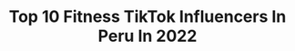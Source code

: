 ---
title: Top 10 Fitness TikTok Influencers In Peru In 2022
description: >-
  Find top fitness TikTok influencers in Peru in 2022. Most popular hashtags: #fitness #parati #viral #fyp.
platform: TikTok
hits: 24
text_top: Identify the top-rated TikTok profiles on inBeat.
text_bottom: inBeat has 24 TikTok influencers like this in Peru for you to collaborate.
profiles:
  - username: "magallerena"
    fullname: >-
      Magali Llerena Poma
    bio: >-
      casada 2 hijos que le encanta el gym y la vida fitness 😊💪👮‍♀️
    location: "Peru"
    followers: 18100
    engagement: 766
    commentsToLikes: 0.092874
    id: ckc86hh105hpb0j235yw5g74k
    verified: false
    hashtags: "#workout, #rutinasencasa, #fyp, #viral"
  - username: "yajayrachacon"
    fullname: >-
      Yajayra Chacon
    bio: >-
      Ingeniera de Sistemas 🎓 Fitness Life 🍏 Fierrera🔩
    location: "Peru"
    followers: 4945
    engagement: 117
    commentsToLikes: 0.021454
    id: ck9eokyf0oxr50j787hgebn8p
    verified: false
    hashtags: "#diadelosenamorados, #morph, #superaci, #vamospormas"
  - username: "mlozaperu"
    fullname: >-
      Melissa Loza Vigil
    bio: >-
      MODELO FITNESS Mamá de Flavia👧y Erika👶 INSTAGRAM: @mlozaperu
    location: "Peru"
    followers: 76900
    engagement: 232
    commentsToLikes: 0.012282
    id: ck9ng9j8wf2d20j78jnct2v7b
    verified: false
    hashtags: "#postparto, #mamafit, #yomequedoencasa, #yoentrenoencasa"
  - username: "tonybarrantesfit"
    fullname: >-
      😎Tony Barrantes 💪
    bio: >-
      💪🔥cuerpo Fitness 🏋️‍♂️ 😊😎 Divertido,Amigable y muy Sexy 😜
    location: "Peru"
    followers: 21707
    engagement: 476
    commentsToLikes: 0.032572
    id: ck9ej9vt41pln0j78vnm8l9gy
    verified: false
    hashtags: "#parati, #xyzbca, #1000razones, #foryou"
  - username: "anggelo_raicovi"
    fullname: >-
      anggelo_raicovi
    bio: >-
      IG: @anggelo_raicovi
    location: "Peru"
    followers: 82200
    engagement: 870
    commentsToLikes: 0.040499
    id: ckbqulj8lezfw0j23zri83f0r
    verified: false
    hashtags: "#peru, #cuerpofitness, #comidatiktok, #subirdepeso"
  - username: "miguellatorre8"
    fullname: >-
      Miguel La Torre
    bio: >-
      ATHLETE - MODEL - DANCER
    location: "Peru"
    followers: 57500
    engagement: 805
    commentsToLikes: 0.026323
    id: ck9ev9pfghhk00j78z75lnwlm
    verified: false
    hashtags: "#man, #fit, #mood, #chiste"
  - username: "enriquerch"
    fullname: >-
      Enrique
    bio: >-
      Entrenador
    location: "Peru"
    followers: 6639
    engagement: 485
    commentsToLikes: 0.000000
    id: ckbf1ck1qndlj0j23ir3c9j48
    verified: false
    hashtags: "#funtional, #functionaltraining, #crossfit, #ocrtraining"
  - username: "soytuchero"
    fullname: >-
      Soytuchero
    bio: >-
      soy parroquiano :v mis videos stan en Youtube
    location: "Peru"
    followers: 13400
    engagement: 247
    commentsToLikes: 0.022392
    id: ckad63rdmxx1p0i78wk42moso
    verified: false
    hashtags: "#chongos, #lassirenitas, #venecas, #diequisde"
  - username: "isaqmirabal"
    fullname: >-
      Fitness girl
    bio: >-
      
    location: "Peru"
    followers: 109300
    engagement: 320
    commentsToLikes: 0.000000
    id: ckc31kvbus04b0j230dpbx8vt
    verified: false
    hashtags: "#viral, #tattogirl, #fyp, #fvb"
  - username: "siekenssou"
    fullname: >-
      (⊃｡•́‿•̀｡)⊃
    bio: >-
      Contenido otaku Todos los dias 😸 💛🎮🎌☯🎶🧡
    location: "Peru"
    followers: 145000
    engagement: 1818
    commentsToLikes: 0.017552
    id: ckbbkgxsn8rvu0j23ugcamzvs
    verified: false
    hashtags: "#fyp, #parati, #comedia, #otaku"
---